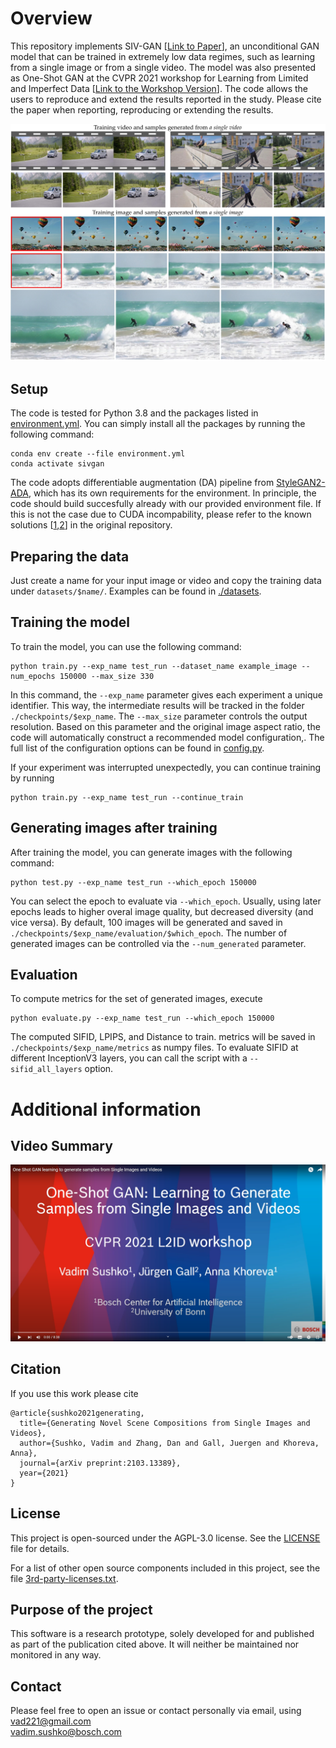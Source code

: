 # Overview

This repository implements SIV-GAN [[Link to Paper](https://arxiv.org/abs/2103.13389)], an unconditional GAN model that can be trained in extremely low data regimes, such as learning from a single image or from a single video. The model was also presented as One-Shot GAN at the CVPR 2021 workshop for Learning from Limited and Imperfect Data [[Link to the Workshop Version](https://openaccess.thecvf.com/content/CVPR2021W/LLID/html/Sushko_One-Shot_GAN_Learning_To_Generate_Samples_From_Single_Images_and_CVPRW_2021_paper.html)]. The code allows the users to
reproduce and extend the results reported in the study. Please cite the paper when reporting, reproducing or extending the results.


<p align="center">
<img src="readme/teaser.png" >
</p>


## Setup

The code is tested for Python 3.8 and the packages listed in [environment.yml](environment.yml).
You can simply install all the packages by running the following command:

```
conda env create --file environment.yml
conda activate sivgan
```

The code adopts differentiable augmentation (DA) pipeline from [StyleGAN2-ADA](https://github.com/NVlabs/stylegan2-ada-pytorch), which has its own requirements for the environment. In principle, the code should build succesfully already with our provided environment file. If this is not the case due to CUDA incompability, please refer to the known solutions [[1](https://github.com/NVlabs/stylegan2-ada-pytorch#requirements),[2](https://github.com/NVlabs/stylegan2-ada-pytorch/issues/2#issuecomment-779457121)] in the original repository.


## Preparing the data

Just create a name for your input image or video and copy the training data under  ```datasets/$name/```. Examples can be found in [./datasets](datasets).


## Training the model

To train the model, you can use the following command:

```
python train.py --exp_name test_run --dataset_name example_image --num_epochs 150000 --max_size 330
```

In this command, the ```--exp_name``` parameter gives each experiment a unique identifier. This way, the intermediate results will be tracked in the folder ```./checkpoints/$exp_name```.  The ```--max_size``` parameter controls the output resolution. Based on this parameter and the original image aspect ratio, the code will automatically construct a recommended model configuration,. The full list of the configuration options can be found in [config.py](config.py).

If your experiment was interrupted unexpectedly, you can continue training by running

```
python train.py --exp_name test_run --continue_train
```

## Generating images after training

After training the model, you can generate images with the following command:

```
python test.py --exp_name test_run --which_epoch 150000 
```

You can select the epoch to evaluate via ```--which_epoch```. Usually, using later epochs leads to higher overal image quality, but decreased diversity (and vice versa).
By default, 100 images will be generated and saved in ```./checkpoints/$exp_name/evaluation/$which_epoch```. The number of generated images can be controlled via the ```--num_generated``` parameter.

## Evaluation

To compute metrics for the set of generated images, execute

```
python evaluate.py --exp_name test_run --which_epoch 150000 
```

The computed SIFID, LPIPS, and Distance to train. metrics will be saved in ```./checkpoints/$exp_name/metrics``` as numpy files. To evaluate SIFID at different InceptionV3 layers, you can call the script with a ```--sifid_all_layers``` option. 



# Additional information


## Video Summary
[![video summary](readme/youtube.png)](https://www.youtube.com/watch?v=nsuC2sQvGfk)

## Citation
If you use this work please cite

```
@article{sushko2021generating,
  title={Generating Novel Scene Compositions from Single Images and Videos},
  author={Sushko, Vadim and Zhang, Dan and Gall, Juergen and Khoreva, Anna},
  journal={arXiv preprint:2103.13389},
  year={2021}
}
```

## License

This project is open-sourced under the AGPL-3.0 license. See the
[LICENSE](LICENSE) file for details.

For a list of other open source components included in this project, see the
file [3rd-party-licenses.txt](3rd-party-licenses.txt).

## Purpose of the project

This software is a research prototype, solely developed for and published as
part of the publication cited above. It will neither be
maintained nor monitored in any way.

## Contact
Please feel free to open an issue or contact personally via email, using   
vad221@gmail.com  
vadim.sushko@bosch.com  

